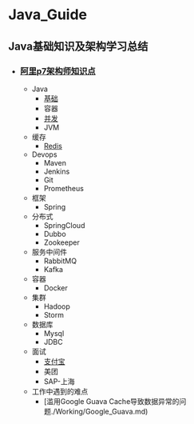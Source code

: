 # Java_Guide

## Java基础知识及架构学习总结

- ### [阿里p7架构师知识点](https://www.processon.com/view/link/5f5454c4e401fd60bde200ac)
  
  - Java
    - [基础](./Java/Basic/Java_Basic.md)
    - 容器
    - [并发](./Java/Concurrency/concurrency.md)
    - JVM
  - 缓存
    - [Redis](./Redis/Redis.md)
  - Devops
    - Maven
    - Jenkins
    - Git
    - Prometheus
  - 框架
    - Spring
  - 分布式
    - SpringCloud
    - Dubbo
    - Zookeeper
  - 服务中间件
    - RabbitMQ
    - Kafka
  - 容器
    - Docker
  - 集群
    - Hadoop
    - Storm
  - 数据库
    - Mysql
    - JDBC
  - 面试
      - [支付宝](./Interview/zhifubao/zhifubao.md)
      - 美团
      - SAP-上海
  - 工作中遇到的难点
      - [滥用Google Guava Cache导致数据异常的问题./Working/Google_Guava.md)
